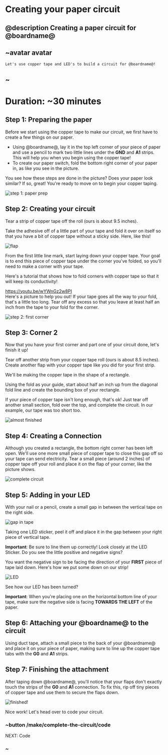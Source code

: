 # Creating your paper circuit 
## @description Creating a paper circuit for @boardname@ 

## ~avatar avatar
    Let's use copper tape and LED's to build a circuit for @boardname@! 

## ~ 

# Duration: ~30 minutes 

## Step 1: Preparing the paper 

Before we start using the copper tape to make our circuit, we first have to create a few things on our paper. 

* Using @boardname@, lay it in the top left corner of your piece of paper and use a pencil to mark two little lines under the **GND** and **A1** strips. This will help you when you begin using the copper tape!
* To create our paper switch, fold the bottom right corner of your paper in, as like you see in the picture. 

You see how these steps are done in the picture? Does your paper look similar? If so, great! You're ready to move on to begin your copper taping. 

![step 1: paper prep](/docs/static/cp/tutorial/ctc/Prep.jpg)

## Step 2: Creating your circuit 

Tear a strip of copper tape off the roll (ours is about 9.5 inches).

Take the adhesive off of a little part of your tape and fold it over on itself so that you have a bit of copper tape without a sticky side. Here, like this! 

![flap](/docs/static/cp/tutorial/ctc/flap.jpg)

From the first little line mark, start laying down your copper tape. Your goal is to end this piece of copper tape under the corner you've folded, so you'll need to make a corner with your tape. 

Here's a tutorial that shows how to fold corners with copper tape so that it will keep its conductivity! 

https://youtu.be/wYWnGz2w8PI 
<br/>
Here's a picture to help you out! If your tape goes all the way to your fold, that's a little too long. Tear off any excess so that you leave at least half an inch from the tape to your fold for the corner.

![step 2: first corner](/docs/static/cp/tutorial/ctc/cornerone.jpg)

## Step 3: Corner 2 

Now that you have your first corner and part one of your circuit done, let's finish it up! 

Tear off another strip from your copper tape roll (ours is about 8.5 inches). Create another flap with your copper tape like you did for your first strip. 

We'll be making the copper tape in the shape of a rectangle. 

Using the fold as your guide, start about half an inch up from the diagonal fold line and create the bounding box of your rectangle. 

If your piece of copper tape isn't long enough, that's ok! Just tear off another small section, fold over the top, and complete the circuit.
In our example, our tape was too short too. 

![almost finished](/docs/static/cp/tutorial/ctc/finishedflap.jpg)

## Step 4: Creating a Connection 

Although you created a rectangle, the bottom right corner has been left open. We'll use one more small piece of copper tape to close this gap off so your tape can send electricity. Tear a small piece (around 2 inches) of copper tape off your roll and place it on the flap of your corner, like the picture shows. 

![complete circuit](/docs/static/cp/tutorial/ctc/strip.jpg) 

## Step 5: Adding in your LED 

With your nail or a pencil, create a small gap in between the vertical tape on the right side.

![gap in tape](/docs/static/cp/tutorial/ctc/gap.jpg)

Taking one LED sticker, peel it off and place it in the gap between your right piece of vertical tape. 

**Important**: Be sure to line them up correctly! Look closely at the LED Sticker. Do you see the little positive and negative signs? 

You want the negative sign to be facing the direction of your **FIRST** piece of tape laid down. Here's how we put some down on our strip!

![LED](/docs/static/cp/tutorial/ctc/led.jpg)

See how our LED has been turned?

**Important**: When you're placing one on the horizontal bottom line of your tape, make sure the negative side is facing **TOWARDS THE LEFT** of the paper.  

## Step 6: Attaching your @boardname@ to the circuit 

Using duct tape, attach a small piece to the back of your @boardname@ and place it on your piece of paper, making sure to line up the copper tape tabs with the **G0** and **A1** strips. 

## Step 7: Finishing the attachment 

After taping down @boardname@, you'll notice that your flaps don't exactly touch the strips of the **G0** and **A1** connection. To fix this, rip off tiny pieces of copper tape and use them to secure the flaps down. 

![finished!](/docs/static/cp/tutorial/ctc/finished.jpg)

Nice work! Let's head over to code your circuit. 

### ~button /make/complete-the-circuit/code

NEXT: Code 

### ~ 
                                              